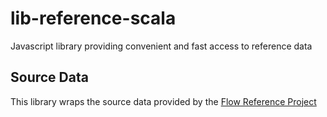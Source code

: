 # lib-reference-scala

Javascript library providing convenient and fast access to reference data

## Source Data

This library wraps the source data provided by the [Flow Reference Project](/flowcommerce/json-reference)
